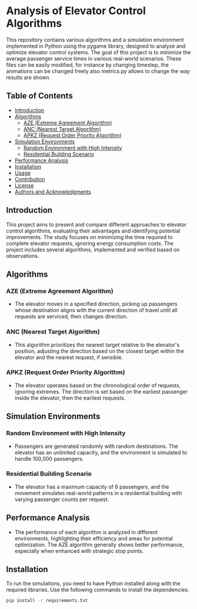 # Analysis of Elevator Control Algorithms

This repository contains various algorithms and a simulation environment implemented in Python using the pygame library, designed to analyze and optimize elevator control systems. The goal of this project is to minimize the average passenger service times in various real-world scenarios. These files can be easily modified, for instance by changing timestep, the animations can be changed freely also metrics.py allows to change the way results are shown.

## Table of Contents
- [Introduction](#introduction)
- [Algorithms](#algorithms)
  - [AZE (Extreme Agreement Algorithm)](#aze-extreme-agreement-algorithm)
  - [ANC (Nearest Target Algorithm)](#anc-nearest-target-algorithm)
  - [APKZ (Request Order Priority Algorithm)](#apkz-request-order-priority-algorithm)
- [Simulation Environments](#simulation-environments)
  - [Random Environment with High Intensity](#random-environment-with-high-intensity)
  - [Residential Building Scenario](#residential-building-scenario)
- [Performance Analysis](#performance-analysis)
- [Installation](#installation)
- [Usage](#usage)
- [Contribution](#contribution)
- [License](#license)
- [Authors and Acknowledgments](#authors-and-acknowledgments)

## Introduction
This project aims to present and compare different approaches to elevator control algorithms, evaluating their advantages and identifying potential improvements. The study focuses on minimizing the time required to complete elevator requests, ignoring energy consumption costs. The project includes several algorithms, implemented and verified based on observations.

## Algorithms
### AZE (Extreme Agreement Algorithm)
- The elevator moves in a specified direction, picking up passengers whose destination aligns with the current direction of travel until all requests are serviced, then changes direction.

### ANC (Nearest Target Algorithm)
- This algorithm prioritizes the nearest target relative to the elevator's position, adjusting the direction based on the closest target within the elevator and the nearest request, if sensible.

### APKZ (Request Order Priority Algorithm)
- The elevator operates based on the chronological order of requests, ignoring extremes. The direction is set based on the earliest passenger inside the elevator, then the earliest requests.

## Simulation Environments
### Random Environment with High Intensity
- Passengers are generated randomly with random destinations. The elevator has an unlimited capacity, and the environment is simulated to handle 100,000 passengers.

### Residential Building Scenario
- The elevator has a maximum capacity of 6 passengers, and the movement simulates real-world patterns in a residential building with varying passenger counts per request.

## Performance Analysis
- The performance of each algorithm is analyzed in different environments, highlighting their efficiency and areas for potential optimization. The AZE algorithm generally shows better performance, especially when enhanced with strategic stop points.

## Installation
To run the simulations, you need to have Python installed along with the required libraries. Use the following commands to install the dependencies:

```bash
pip install -r requirements.txt
